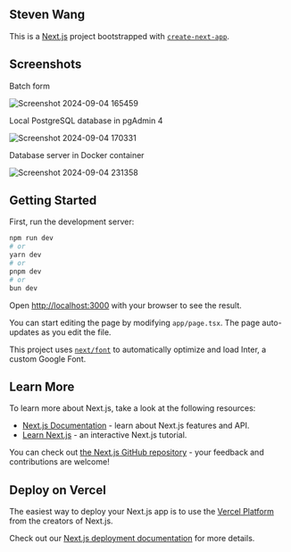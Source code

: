 ## Steven Wang

This is a [Next.js](https://nextjs.org/) project bootstrapped with [`create-next-app`](https://github.com/vercel/next.js/tree/canary/packages/create-next-app).

## Screenshots

Batch form

![Screenshot 2024-09-04 165459](https://github.com/user-attachments/assets/fb3e3e5d-9c8e-46a5-bb5a-b0b7f58ce6f0)

Local PostgreSQL database in pgAdmin 4

![Screenshot 2024-09-04 170331](https://github.com/user-attachments/assets/d734f8e3-824a-41c7-931d-dee645ef42f0)

Database server in Docker container

![Screenshot 2024-09-04 231358](https://github.com/user-attachments/assets/b6bd84af-4ed7-44fe-9917-6077ea98c9b5)


## Getting Started

First, run the development server:

```bash
npm run dev
# or
yarn dev
# or
pnpm dev
# or
bun dev
```

Open [http://localhost:3000](http://localhost:3000) with your browser to see the result.

You can start editing the page by modifying `app/page.tsx`. The page auto-updates as you edit the file.

This project uses [`next/font`](https://nextjs.org/docs/basic-features/font-optimization) to automatically optimize and load Inter, a custom Google Font.

## Learn More

To learn more about Next.js, take a look at the following resources:

- [Next.js Documentation](https://nextjs.org/docs) - learn about Next.js features and API.
- [Learn Next.js](https://nextjs.org/learn) - an interactive Next.js tutorial.

You can check out [the Next.js GitHub repository](https://github.com/vercel/next.js/) - your feedback and contributions are welcome!

## Deploy on Vercel

The easiest way to deploy your Next.js app is to use the [Vercel Platform](https://vercel.com/new?utm_medium=default-template&filter=next.js&utm_source=create-next-app&utm_campaign=create-next-app-readme) from the creators of Next.js.

Check out our [Next.js deployment documentation](https://nextjs.org/docs/deployment) for more details.



